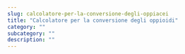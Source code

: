 ```yaml
---
slug: calcolatore-per-la-conversione-degli-oppiacei
title: "Calcolatore per la conversione degli oppioidi"
category: ""
subcategory: ""
description: ""
---
```


